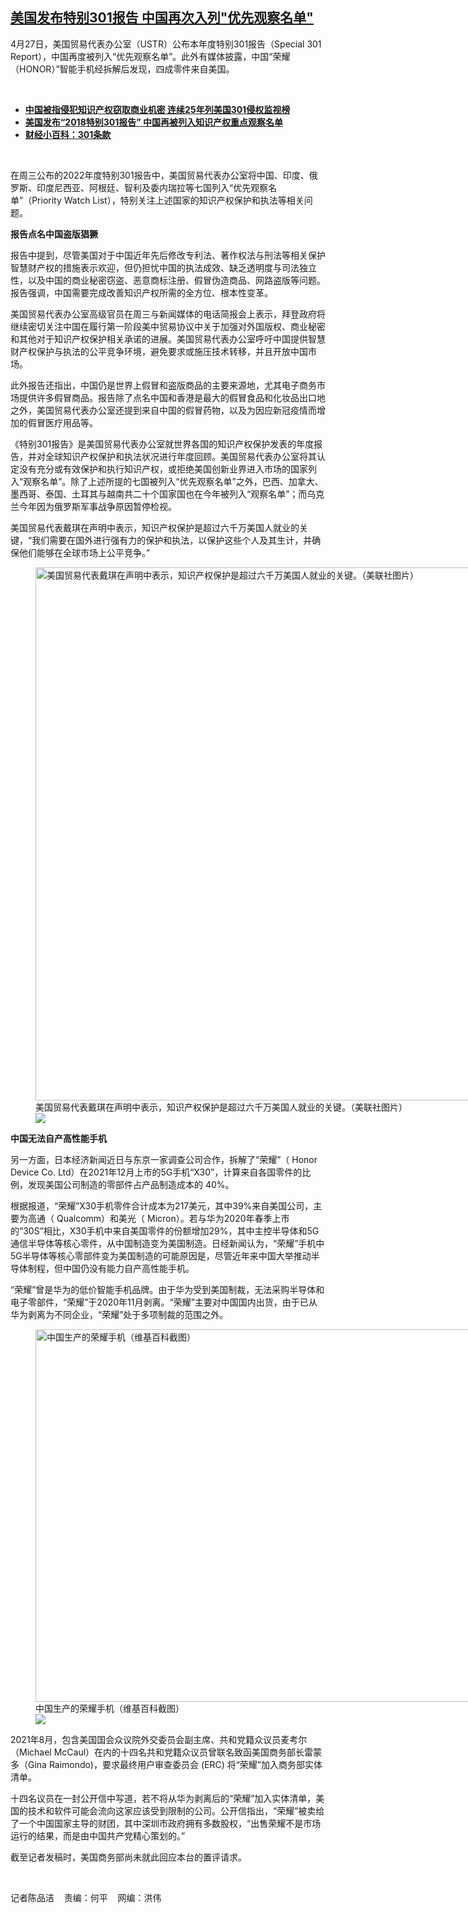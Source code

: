 <!--1651093028000-->
[美国发布特别301报告   中国再次入列"优先观察名单"](https://www.rfa.org/mandarin/yataibaodao/jingmao/cm-04272022113711.html)
------

<p>4<span>月</span><span>27</span><span>日，美国贸易代表办公室（</span><span>USTR</span><span>）公布本年度特别</span><span>301</span><span>报告（</span><span>Special 301 Report</span><span>），中国再度被列入</span><span>“</span><span>优先观察名单</span><span>”</span><span>。此外有媒体披露，中国</span><span>“</span><span>荣耀（</span><span>HONOR</span><span>）</span><span>”</span><span>智能手机经拆解后发现，四</span><span></span><span>成零件来自美国。</span></p><p><br/></p><ul><li><a href="https://www.rfa.org/mandarin/yataibaodao/jingmao/xl2-05022014104945.html"><strong>中国被指侵犯知识产权窃取商业机密 连续25年列美国301侵权监视榜</strong></a></li><li><strong><a href="https://www.rfa.org/mandarin/Xinwen/2-04282018125823.html">美国发布“2018特别301报告” 中国再被列入知识产权重点观察名单</a></strong></li><li><strong><a href="https://www.rfa.org/mandarin/zhuanlan/jingmaorediansaomiao/caijingxiaobaoke/c-02012019161352.html">财经小百科：301条款</a></strong></li></ul><p><br/></p><p>在周三公布的<span>2022</span><span>年度特别</span><span>301</span><span>报告中，美国贸易代表办公室将中国、印度、俄罗斯、印度尼西亚、阿根廷、智利及委内瑞拉等七</span><span></span><span>国列入“优先观察名单”（</span><span>Priority Watch List</span><span>），特别关注上述国家的知识产权保护和执法等相关问题。</span></p><p><strong><span>报告点名中国盗版猖獗</span></strong><strong><span> </span></strong></p><p><span>报告中提到，尽管美国对于中国近年先后修改专利法、著作权法与刑法等相关保护智慧财产权的措施表示欢迎，但仍担忧中国的执法成效、缺乏透明度与司法独立性，以及中国的商业秘密窃盗、恶意商标注册、假冒伪造商品、网路盗版等问题。报告强调，中国需要完成改善知识产权所需的全方位、根本性变革。</span></p><p><span>美国贸易代表办公室高级官员在周三与新闻媒体的电话简报会上表示，拜登政府将继续密切关注中国在履行第一阶段美中贸易协议中关于加强对外国版权、商业秘密和其他对于知识产权保护相关承诺的进展。美国贸易代表办公室呼吁中国提供智慧财产权保护与执法的公平竞争环境，避免要求或施压技术转移，并且开放中国市场。</span></p><p><span>此外报告还指出，中国仍是世界上假冒和盗版商品的主要来源地，尤其电子商务市场提供许多假冒商品。报告除了点名中国和香港是最大的假冒食品和化妆品出口地之外，美国贸易代表办公室还提到来自中国的假冒药物，以及为因应新冠疫情而增加的假冒医疗用品等。</span></p><p><span>《特别</span><span>301</span><span>报告》是美国贸易代表办公室就世界各国的知识产权保护发表的年度报告，并对全球知识产权保护和执法状况进行年度回顾。美国贸易代表办公室将其认定没有充分或有效保护和执行知识产权，或拒绝美国创新业界进入市场的国家列入“观察名单”。除了上述所提的七</span><span>国被列入“优先观察名单”之外，巴西、加拿大、墨西哥、泰国、土耳其与越南共二十个国家</span><span></span><span>国也在今年被列入“观察名单”；而乌克兰今年因为俄罗斯军事战争原因暂停检视。</span></p><p><span>美国贸易代表戴琪在声明中表示，知识产权保护是超过六千</span><span></span><span>万美国人就业的关键，</span><span>“</span><span>我们需要在国外进行强有力的保护和执法，以保护这些个人及其生计，并确保他们能够在全球市场上公平竞争。</span><span>”</span></p><p><span><figure class="image-richtext image-inline captioned" style="width:1280px;"><img alt="美国贸易代表戴琪在声明中表示，知识产权保护是超过六千万美国人就业的关键。（美联社图片）" height="853" src="https://www.rfa.org/mandarin/yataibaodao/jingmao/cm-04272022113711.html/cm0427y.jpg/@@images/cc770617-b0be-462c-8cc7-54368efdce15.jpeg" title="cm0427y.jpg" width="1280"/><figcaption class="image-caption">美国贸易代表戴琪在声明中表示，知识产权保护是超过六千万美国人就业的关键。（美联社图片）</figcaption><small></small><div id="zoomattribute"><a data-caption="美国贸易代表戴琪在声明中表示，知识产权保护是超过六千万美国人就业的关键。（美联社图片）" data-fancybox="" href="https://www.rfa.org/mandarin/yataibaodao/jingmao/cm-04272022113711.html/cm0427y.jpg" id="single_image" title="美国贸易代表戴琪在声明中表示，知识产权保护是超过六千万美国人就业的关键。（美联社图片）"><img src="/++plone++rfa-resources/img/icon-zoom.png"/></a></div></figure></span></p><p><strong><span>中国无法自产高性能手机</span></strong></p><p><span>另一方面，日本经济新闻近日与东京一家调查公司合作，拆解了“荣耀”（</span><span> Honor Device Co. Ltd</span><span>）在</span><span>2021</span><span>年</span><span>12</span><span>月上市的</span><span>5G</span><span>手机</span><span>“X30”</span><span>，计算来自各国零件的比例，发现美国公司制造的零部件占产品制造成本的</span><span> 40%</span><span>。</span></p><p><span>根据报道，“荣耀”</span><span>X30</span><span>手机零件合计成本为</span><span>217</span><span>美元，其中</span><span>39%</span><span>来自美国公司，主要为高通（</span><span> Qualcomm</span><span>）和美光（</span><span> Micron</span><span>）。若与华为</span><span>2020</span><span>年春季上市的</span><span>“30S”</span><span>相比，</span><span>X30</span><span>手机中来自美国零件的份额增加</span><span>29%</span><span>，其中主控半导体和</span><span>5G</span><span>通信半导体等核心零件，从中国制造变为美国制造。日经新闻认为，“荣耀”手机中</span><span>5G</span><span>半导体等核心零部件变为美国制造的可能原因是，尽管近年来中国大举推动半导体制程，但中国仍没有能力自产高性能手机。 </span></p><p><span>“荣耀”曾是华为的低价智能手机品牌。由于华为受到美国制裁，无法采购半导体和电子零部件，“荣耀”于</span><span>2020</span><span>年</span><span>11</span><span>月剥离。“荣耀”主要对中国国内出货，由于已从华为剥离为不同企业，“荣耀”处于多项制裁的范围之外。 </span></p><p><span><figure class="image-richtext image-inline captioned" style="width:964px;"><img alt="中国生产的荣耀手机（维基百科截图）" height="596" src="https://www.rfa.org/mandarin/yataibaodao/jingmao/cm-04272022113711.html/cm0427e.png/@@images/fdefa79f-a67d-45b9-967d-19676c0f9481.png" title="cm0427e.png" width="964"/><figcaption class="image-caption">中国生产的荣耀手机（维基百科截图）</figcaption><small></small><div id="zoomattribute"><a data-caption="中国生产的荣耀手机（维基百科截图）" data-fancybox="" href="https://www.rfa.org/mandarin/yataibaodao/jingmao/cm-04272022113711.html/cm0427e.png" id="single_image" title="中国生产的荣耀手机（维基百科截图）"><img src="/++plone++rfa-resources/img/icon-zoom.png"/></a></div></figure></span></p><p><span>2021</span><span>年</span><span>8</span><span>月，包含美国国会众议院外交委员会副主席、共和党籍众议员麦考尔（</span><span>Michael McCaul</span><span>）在内的十四</span><span></span><span>名共和党籍众议员曾联名致函美国商务部长雷蒙多（</span><span>Gina Raimondo)</span><span>，要求最终用户审查委员会</span><span> (ERC) </span><span>将“荣耀”加入商务部实体清单。</span></p><p><span>十四</span><span>名议员在一封公开信中写道，若不将从华为剥离后的“荣耀”加入实体清单，美国的技术和软件可能会流向这家应该受到限制的公司。公开信指出，“荣耀”被卖给了一个中国国家主导的财团，其中深圳市政府拥有多数股权，</span><span>“</span><span>出售荣耀不是市场运行的结果，而是由中国共产党精心策划的。</span><span>”</span></p><p><span>截至记者发稿时，美国商务部尚未就此回应本台的置评请求。</span></p><p><br/></p><p><span>记者陈品洁    责编：何平    网编：洪伟<br/></span></p>
